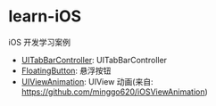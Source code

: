 # learn-iOS

iOS 开发学习案例

- [UITabBarController](./examples/UITabBarController): UITabBarController
- [FloatingButton](./examples/FloatingButton): 悬浮按钮
- [UIViewAnimation](./examples/UIViewAnimation): UIView 动画(来自: https://github.com/minggo620/iOSViewAnimation)